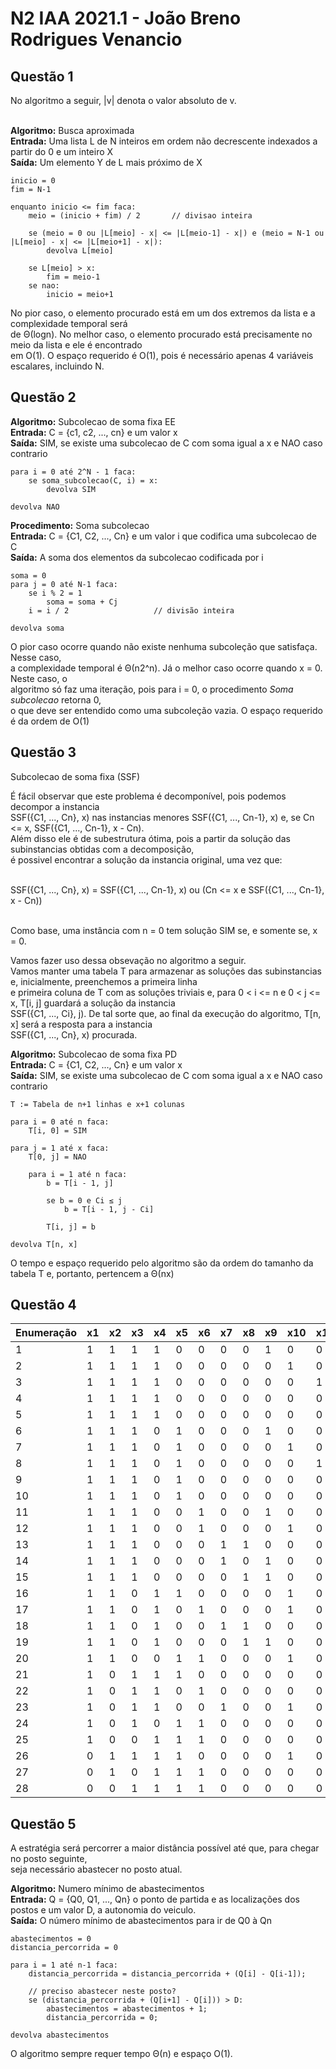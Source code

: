 # N2 IAA 2021.1 -  João Breno Rodrigues Venancio

## Questão 1
No algoritmo a seguir, |v| denota o valor absoluto de v.<br><br>

<b>Algoritmo:</b> Busca aproximada<br>
<b>Entrada:</b> Uma lista L de N inteiros em ordem não decrescente indexados a partir do 0 e um inteiro X<br>
<b>Saída:</b> Um elemento Y de L mais próximo de X<br>

```
inicio = 0
fim = N-1

enquanto inicio <= fim faca:
	meio = (inicio + fim) / 2		// divisao inteira
	
	se (meio = 0 ou |L[meio] - x| <= |L[meio-1] - x|) e (meio = N-1 ou |L[meio] - x| <= |L[meio+1] - x|):
		devolva L[meio]
	
	se L[meio] > x:
		fim = meio-1
	se nao:
		inicio = meio+1
```

No pior caso, o elemento procurado está em um dos extremos da lista e a complexidade temporal será<br>
de Θ(logn). No melhor caso, o elemento procurado está precisamente no meio da lista e ele é encontrado<br>
em O(1). O espaço requerido é O(1), pois é necessário apenas 4 variáveis escalares, incluindo N.<br>

## Questão 2
<b>Algoritmo:</b> Subcolecao de soma fixa EE<br>
<b>Entrada:</b> C = {c1, c2, ..., cn} e um valor x<br>
<b>Saída:</b> SIM, se existe uma subcolecao de C com soma igual a x e NAO caso contrario<br>
```
para i = 0 até 2^N - 1 faca:
	se soma_subcolecao(C, i) = x:
		devolva SIM

devolva NAO
```

<b>Procedimento:</b> Soma subcolecao<br>
<b>Entrada:</b> C = {C1, C2, ..., Cn} e um valor i que codifica uma subcolecao de C<br>
<b>Saída:</b> A soma dos elementos da subcolecao codificada por i<br>

```
soma = 0
para j = 0 até N-1 faca:
	se i % 2 = 1
		soma = soma + Cj
	i = i / 2					// divisão inteira

devolva soma
```

O pior caso ocorre quando não existe nenhuma subcoleção que satisfaça. Nesse caso,<br>
a complexidade temporal é Θ(n2^n). Já o melhor caso ocorre quando x = 0. Neste caso, o<br>
algoritmo só faz uma iteração, pois para i = 0, o procedimento <i>Soma subcolecao</i> retorna 0,<br>
o que deve ser entendido como uma subcoleção vazia. O espaço requerido é da ordem de O(1)<br>

## Questão 3
Subcolecao de soma fixa (SSF)<br>

É fácil observar que este problema é decomponível, pois podemos decompor a instancia<br>
SSF({C1, ..., Cn}, x) nas instancias menores SSF({C1, ..., Cn-1}, x) e, se Cn <= x, SSF({C1, ..., Cn-1}, x - Cn).<br>
Além disso ele é de subestrutura ótima, pois a partir da solução das subinstancias obtidas com a decomposição,<br>
é possivel encontrar a solução da instancia original, uma vez que:<br><br>

SSF({C1, ..., Cn}, x) = SSF({C1, ..., Cn-1}, x) ou (Cn <= x e SSF({C1, ..., Cn-1}, x - Cn))<br><br>

Como base, uma instância com n = 0 tem solução SIM se, e somente se, x = 0.<br>

Vamos fazer uso dessa obsevação no algoritmo a seguir.<br>
Vamos manter uma tabela T para armazenar as soluções das subinstancias e, inicialmente, preenchemos a primeira linha<br>
e primeira coluna de T com as soluções triviais e, para 0 < i <= n e 0 < j <= x, T[i, j] guardará a solução da instancia<br>
SSF({C1, ..., Ci}, j). De tal sorte que, ao final da execução do algoritmo, T[n, x] será a resposta para a instancia<br>
SSF({C1, ..., Cn}, x) procurada.<br>

<b>Algoritmo:</b> Subcolecao de soma fixa PD<br>
<b>Entrada:</b> C = {C1, C2, ..., Cn} e um valor x<br>
<b>Saída:</b> SIM, se existe uma subcolecao de C com soma igual a x e NAO caso contrario<br>
```
T := Tabela de n+1 linhas e x+1 colunas

para i = 0 até n faca:
	T[i, 0] = SIM

para j = 1 até x faca:
	T[0, j] = NAO

	para i = 1 até n faca:
		b = T[i - 1, j]

		se b = 0 e Ci ≤ j
			b = T[i - 1, j - Ci]

		T[i, j] = b

devolva T[n, x]
```
O tempo e espaço requerido pelo algoritmo são da ordem do tamanho da tabela T e, portanto, pertencem a Θ(nx)<br>

## Questão 4


Enumeração | x1 | x2 | x3 | x4 | x5 | x6 | x7 | x8 | x9 | x10 | x11 | x12 | x13 | x14 | x15 | x16 | x17 | x18 | x19 | x20 | Valor | Peso
-----------|----|----|----|----|----|----|----|----|----|-----|-----|-----|-----|-----|-----|-----|-----|-----|-----|-----|-------|------
1 		   | 1  | 1  | 1  | 1  | 0  | 0  | 0  | 0  | 1  | 0   | 0   | 0   | 0   | 0   | 0   | 0   | 0   | 0   | 0   | 0   | 1018  | 983
2          | 1  | 1  | 1  | 1  | 0  | 0  | 0  | 0  | 0  | 1   | 0   | 0   | 0   | 0   | 0   | 0   | 0   | 0   | 0   | 0   | 972   | 938
3          | 1  | 1  | 1  | 1  | 0  | 0  | 0  | 0  | 0  | 0   | 1   | 0   | 0   | 0   | 0   | 0   | 0   | 0   | 0   | 0   | 995   | 963
4          | 1  | 1  | 1  | 1  | 0  | 0  | 0  | 0  | 0  | 0   | 0   | 0   | 1   | 0   | 0   | 0   | 0   | 0   | 0   | 0   | 1009  | 978
5          | 1  | 1  | 1  | 1  | 0  | 0  | 0  | 0  | 0  | 0   | 0   | 0   | 0   | 0   | 0   | 0   | 0   | 0   | 0   | 0   | 866   | 833
6          | 1  | 1  | 1  | 0  | 1  | 0  | 0  | 0  | 1  | 0   | 0   | 0   | 0   | 0   | 0   | 0   | 0   | 0   | 0   | 0   | 1027  | 993
7          | 1  | 1  | 1  | 0  | 1  | 0  | 0  | 0  | 0  | 1   | 0   | 0   | 0   | 0   | 0   | 0   | 0   | 0   | 0   | 0   | 981   | 948
8          | 1  | 1  | 1  | 0  | 1  | 0  | 0  | 0  | 0  | 0   | 1   | 0   | 0   | 0   | 0   | 0   | 0   | 0   | 0   | 0   | 1004  | 973
9          | 1  | 1  | 1  | 0  | 1  | 0  | 0  | 0  | 0  | 0   | 0   | 0   | 1   | 0   | 0   | 0   | 0   | 0   | 0   | 0   | 1018  | 988
10         | 1  | 1  | 1  | 0  | 1  | 0  | 0  | 0  | 0  | 0   | 0   | 0   | 0   | 0   | 0   | 0   | 0   | 0   | 0   | 0   | 875   | 843
11         | 1  | 1  | 1  | 0  | 0  | 1  | 0  | 0  | 1  | 0   | 0   | 0   | 0   | 0   | 0   | 0   | 0   | 0   | 0   | 0   | 1030  | 998
12         | 1  | 1  | 1  | 0  | 0  | 1  | 0  | 0  | 0  | 1   | 0   | 0   | 0   | 0   | 0   | 0   | 0   | 0   | 0   | 0   | 984   | 953
13         | 1  | 1  | 1  | 0  | 0  | 0  | 1  | 1  | 0  | 0   | 0   | 0   | 0   | 0   | 0   | 0   | 0   | 0   | 0   | 0   | 1000  | 968
14         | 1  | 1  | 1  | 0  | 0  | 0  | 1  | 0  | 1  | 0   | 0   | 0   | 0   | 0   | 0   | 0   | 0   | 0   | 0   | 0   | 979   | 948
15         | 1  | 1  | 1  | 0  | 0  | 0  | 0  | 1  | 1  | 0   | 0   | 0   | 0   | 0   | 0   | 0   | 0   | 0   | 0   | 0   | 938   | 908
16         | 1  | 1  | 0  | 1  | 1  | 0  | 0  | 0  | 0  | 1   | 0   | 0   | 0   | 0   | 0   | 0   | 0   | 0   | 0   | 0   | 993   | 961
17         | 1  | 1  | 0  | 1  | 0  | 1  | 0  | 0  | 0  | 1   | 0   | 0   | 0   | 0   | 0   | 0   | 0   | 0   | 0   | 0   | 996   | 966
18         | 1  | 1  | 0  | 1  | 0  | 0  | 1  | 1  | 0  | 0   | 0   | 0   | 0   | 0   | 0   | 0   | 0   | 0   | 0   | 0   | 1012  | 981
19         | 1  | 1  | 0  | 1  | 0  | 0  | 0  | 1  | 1  | 0   | 0   | 0   | 0   | 0   | 0   | 0   | 0   | 0   | 0   | 0   | 950   | 921
20         | 1  | 1  | 0  | 0  | 1  | 1  | 0  | 0  | 0  | 1   | 0   | 0   | 0   | 0   | 0   | 0   | 0   | 0   | 0   | 0   | 1005  | 976
21         | 1  | 0  | 1  | 1  | 1  | 0  | 0  | 0  | 0  | 0   | 0   | 0   | 0   | 0   | 0   | 0   | 0   | 0   | 0   | 0   | 974   | 940
22         | 1  | 0  | 1  | 1  | 0  | 1  | 0  | 0  | 0  | 0   | 0   | 0   | 0   | 0   | 0   | 0   | 0   | 0   | 0   | 0   | 977   | 945
23         | 1  | 0  | 1  | 1  | 0  | 0  | 1  | 0  | 0  | 1   | 0   | 0   | 0   | 0   | 0   | 0   | 0   | 0   | 0   | 0   | `1032`  | 1000
24         | 1  | 0  | 1  | 0  | 1  | 1  | 0  | 0  | 0  | 0   | 0   | 0   | 0   | 0   | 0   | 0   | 0   | 0   | 0   | 0   | 986   | 955
25         | 1  | 0  | 0  | 1  | 1  | 1  | 0  | 0  | 0  | 0   | 0   | 0   | 0   | 0   | 0   | 0   | 0   | 0   | 0   | 0   | 998   | 968
26         | 0  | 1  | 1  | 1  | 1  | 0  | 0  | 0  | 0  | 1   | 0   | 0   | 0   | 0   | 0   | 0   | 0   | 0   | 0   | 0   | 1016  | 985
27         | 0  | 1  | 0  | 1  | 1  | 1  | 0  | 0  | 0  | 0   | 0   | 0   | 0   | 0   | 0   | 0   | 0   | 0   | 0   | 0   | 934   | 908
28         | 0  | 0  | 1  | 1  | 1  | 1  | 0  | 0  | 0  | 0   | 0   | 0   | 0   | 0   | 0   | 0   | 0   | 0   | 0   | 0   | 1021  | 992

## Questão 5

A estratégia será percorrer a maior distância possível até que, para chegar no posto seguinte,<br>
seja necessário abastecer no posto atual.<br>

<b>Algoritmo:</b> Numero mínimo de abastecimentos<br>
<b>Entrada:</b> Q = {Q0, Q1, ..., Qn} o ponto de partida e as localizações dos postos e um valor D, a autonomia do veiculo.<br>
<b>Saída:</b> O número mínimo de abastecimentos para ir de Q0 à Qn<br>
```
abastecimentos = 0
distancia_percorrida = 0

para i = 1 até n-1 faca:
	distancia_percorrida = distancia_percorrida + (Q[i] - Q[i-1]);

	// preciso abastecer neste posto?
	se (distancia_percorrida + (Q[i+1] - Q[i])) > D:
		abastecimentos = abastecimentos + 1;
		distancia_percorrida = 0;

devolva abastecimentos
```

O algoritmo sempre requer tempo Θ(n) e espaço O(1).
